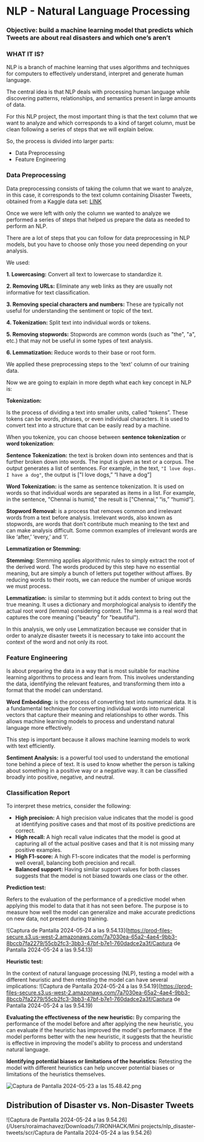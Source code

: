 # NLP - Natural Language Processing

### Objective: build a machine learning model that predicts which Tweets are about real disasters and which one’s aren’t

### WHAT IT IS?

NLP is a branch of machine learning that uses algorithms and techniques for computers to effectively understand, interpret and generate human language. 

The central idea is that NLP deals with processing human language while discovering patterns, relationships, and semantics present in large amounts of data.

For this NLP project, the most important thing is that the text column that we want to analyze and which corresponds to a kind of target column, must be clean following a series of steps that we will explain below.

So, the process is divided into larger parts:

- Data Preprocessing
- Feature Engineering

### Data Preprocessing

Data preprocessing consists of taking the column that we want to analyze, in this case, it corresponds to the text column containing Disaster Tweets, obtained from a Kaggle data set: [LINK](https://www.kaggle.com/competitions/nlp-getting-started)

Once we were left with only the column we wanted to analyze we performed a series of steps that helped us prepare the data as needed to perform an NLP.

There are a lot of steps that you can follow for data preprocessing in NLP models, but you have to choose only those you need depending on your analysis.

We used:

**1. Lowercasing:** Convert all text to lowercase to standardize it.

**2. Removing URLs:** Eliminate any web links as they are usually not informative for text classification.

**3. Removing special characters and numbers:** These are typically not useful for understanding the sentiment or topic of the text.

**4. Tokenization:** Split text into individual words or tokens.

**5. Removing stopwords:** Stopwords are common words (such as "the", "a", etc.) that may not be useful in some types of text analysis.

**6. Lemmatization:** Reduce words to their base or root form.

We applied these preprocessing steps to the 'text' column of our training data.

Now we are going to explain in more depth what each key concept in NLP is:

**Tokenization:** 

Is the process of dividing a text into smaller units, called “tokens”. These tokens can be words, phrases, or even individual characters. It is used to convert text into a structure that can be easily read by a machine.

When you tokenize, you can choose between **sentence tokenization** or **word tokenization**: 

**Sentence Tokenization:** the text is broken down into sentences and that is further broken down into words. The input is given as text or a corpus. The output generates a list of sentences. For example, in the text, `"I love dogs. I have a dog"`, the output is ["I love dogs,” “I have a dog”]

**Word Tokenization:** is the same as sentence tokenization. It is used on words so that individual words are separated as items in a list. For example, in the sentence, "Chennai is humid," the result is ["Chennai,” “is,” “humid”].

**Stopword Removal:** is a process that removes common and irrelevant words from a text before analysis. Irrelevant words, also known as stopwords, are words that don’t contribute much meaning to the text and can make analysis difficult. Some common examples of irrelevant words are like ‘after,’ ‘every,’ and ‘I’.

**Lemmatization or Stemming:**

**Stemming:** Stemming applies algorithmic rules to simply extract the root of the derived word. The words produced by this step have no essential meaning, but are simply a bunch of letters put together without affixes. By reducing words to their roots, we can reduce the number of unique words we must process.

**Lemmatization:** is similar to stemming but it adds context to bring out the true meaning. It uses a dictionary and morphological analysis to identify the actual root word (lemma) considering context. The lemma is a real word that captures the core meaning ("beauty" for "beautiful").

In this analysis, we only use Lemmatization because we consider that in order to analyze disaster tweets it is necessary to take into account the context of the word and not only its root.

### Feature Engineering

Is about preparing the data in a way that is most suitable for machine learning algorithms to process and learn from. This involves understanding the data, identifying the relevant features, and transforming them into a format that the model can understand.

**Word Embedding:** is the process of converting text into numerical data. It is a fundamental technique for converting individual words into numerical vectors that capture their meaning and relationships to other words. This allows machine learning models to process and understand natural language more effectively.

This step is important because it allows machine learning models to work with text efficiently.

**Sentiment Analysis:** is a powerful tool used to understand the emotional tone behind a piece of text. It is used to know whether the person is talking about something in a positive way or a negative way. It can be classified broadly into positive, negative, and neutral.

### Classification Report

To interpret these metrics, consider the following:

- **High precision:** A high precision value indicates that the model is good at identifying positive cases and that most of its positive predictions are correct.
- **High recall:** A high recall value indicates that the model is good at capturing all of the actual positive cases and that it is not missing many positive examples.
- **High F1-score:** A high F1-score indicates that the model is performing well overall, balancing both precision and recall.
- **Balanced support:** Having similar support values for both classes suggests that the model is not biased towards one class or the other.

**Prediction test:** 

Refers to the evaluation of the performance of a predictive model when applying this model to data that it has not seen before. The purpose is to measure how well the model can generalize and make accurate predictions on new data, not present during training.

![Captura de Pantalla 2024-05-24 a las 9.54.13](https://prod-files-secure.s3.us-west-2.amazonaws.com/7a7030ea-65a2-4ae4-9bb3-8bccb7fa2279/55cb2fc3-3bb3-47bf-b7e1-760dadce2a3f/Captura de Pantalla 2024-05-24 a las 9.54.13)

**Heuristic test:** 

In the context of natural language processing (NLP), testing a model with a different heuristic and then retesting the model can have several implications:
![Captura de Pantalla 2024-05-24 a las 9.54.19](https://prod-files-secure.s3.us-west-2.amazonaws.com/7a7030ea-65a2-4ae4-9bb3-8bccb7fa2279/55cb2fc3-3bb3-47bf-b7e1-760dadce2a3f/Captura de Pantalla 2024-05-24 a las 9.54.19)

**Evaluating the effectiveness of the new heuristic:** By comparing the performance of the model before and after applying the new heuristic, you can evaluate if the heuristic has improved the model's performance. If the model performs better with the new heuristic, it suggests that the heuristic is effective in improving the model's ability to process and understand natural language.

**Identifying potential biases or limitations of the heuristics:** Retesting the model with different heuristics can help uncover potential biases or limitations of the heuristics themselves.

![Captura de Pantalla 2024-05-23 a las 15.48.42.png](https://prod-files-secure.s3.us-west-2.amazonaws.com/7a7030ea-65a2-4ae4-9bb3-8bccb7fa2279/55cb2fc3-3bb3-47bf-b7e1-760dadce2a3f/Captura_de_Pantalla_2024-05-23_a_las_15.48.42.png)

## **Distribution of Disaster vs. Non-Disaster Tweets**

![Captura de Pantalla 2024-05-24 a las 9.54.26](/Users/roraimachavez/Downloads/7.IRONHACK/Mini projects/nlp_disaster-tweets/scr/Captura de Pantalla 2024-05-24 a las 9.54.26)
